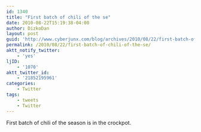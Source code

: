```yaml
---
id: 1340
title: "First batch of chili of the se"
date: 2010-08-22T15:19:38-04:00
author: DizkoDan
layout: post
guid: 'http://www.cyberjunx.com/blog/archives/2010/08/22/first-batch-of-chili-of-the-se/'
permalink: /2010/08/22/first-batch-of-chili-of-the-se/
aktt_notify_twitter:
    - 'yes'
ljID:
    - '1070'
aktt_twitter_id:
    - '21852195961'
categories:
    - Twitter
tags:
    - tweets
    - Twitter
---
```


First batch of chili of the season is in the crockpot.